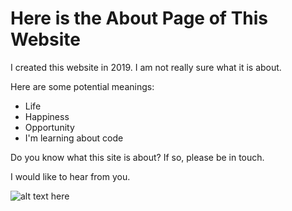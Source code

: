# Here is the About Page of This Website

I created this website in 2019. 
I am not really sure what it is about.

Here are some potential meanings:
- Life
- Happiness
- Opportunity
- I'm learning about code

Do you know what this site is about?
If so, please be in touch.

I would like to hear from you.

![alt text here](http://blog.avadirect.com/wp-content/uploads/2015/03/tumblr_m42zel2kX21rr34bqo1_1280.jpg)
